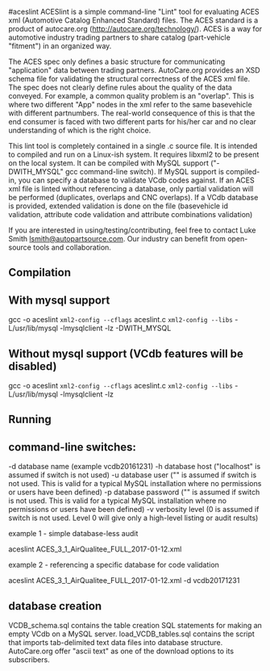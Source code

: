 #aceslint
ACESlint is a simple command-line "Lint" tool for evaluating ACES xml (Automotive Catalog Enhanced Standard) files.
The ACES standard is a product of autocare.org (http://autocare.org/technology/).
ACES is a way for automotive industry trading partners to share catalog (part-vehicle "fitment") in an organized way.

The ACES spec only defines a basic structure for communicating "application" data between trading partners. AutoCare.org
provides an XSD schema file for validating the structural correctness of the ACES xml file. The spec does not clearly define
rules about the quality of the data conveyed. For example, a common quality problem is an "overlap".
This is where two different "App" nodes in the xml refer to the same basevehicle with different partnumbers. The real-world
consequence of this is that the end consumer is faced with two different parts for his/her car and no clear understanding 
of which is the right choice.

This lint tool is completely contained in a single .c source file. It is intended to compiled and run on a Linux-ish system. 
It requires libxml2 to be present on the local system. It can be compiled with MySQL support ("-DWITH_MYSQL" gcc command-line switch). 
If MySQL support is compiled-in, you can specify a database to validate VCdb codes against. If an ACES xml file is linted 
without referencing a database, only partial validation will be performed (duplicates, overlaps and CNC overlaps). If a VCdb 
database is provided, extended validation is done on the file (basevehicle id validation, attribute code validation  and 
attribute combinations validation)


If you are interested in using/testing/contributing, feel free to contact Luke Smith lsmith@autopartsource.com. Our industry
can benefit from open-source tools and collaboration. 



Compilation
----------------------------

With mysql support
------------------
gcc -o aceslint `xml2-config --cflags` aceslint.c `xml2-config --libs` -L/usr/lib/mysql -lmysqlclient -lz -DWITH_MYSQL


Without mysql support (VCdb features will be disabled)
------------------
gcc -o aceslint `xml2-config --cflags` aceslint.c `xml2-config --libs` -L/usr/lib/mysql -lmysqlclient -lz



Running
---------------------------

command-line switches:
-----------------
-d  database name (example vcdb20161231)
-h  database host ("localhost" is assumed if switch is not used)
-u  database user ("" is assumed if switch is not used. This is valid for a typical MySQL installation where no permissions or users have been defined)
-p  database password ("" is assumed if switch is not used. This is valid for a typical MySQL installation where no permissions or users have been defined)
-v  verbosity level (0 is assumed if switch is not used. Level 0 will give only a high-level listing or audit results)


example 1 - simple database-less audit

aceslint ACES_3_1_AirQualitee_FULL_2017-01-12.xml

example 2 - referencing a specific database for code validation

aceslint ACES_3_1_AirQualitee_FULL_2017-01-12.xml -d vcdb20171231



database creation
--------------------------
VCDB_schema.sql contains the table creation SQL statements for making an empty VCdb on a MySQL server. 
load_VCDB_tables.sql contains the script that imports tab-delimited text data files into database structure. AutoCare.org offer 
"ascii text" as one of the download options to its subscribers.









